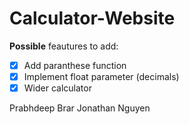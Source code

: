 # Calculator-Website

**Possible** feautures to add:
- [x] Add paranthese function
- [x] Implement float parameter (decimals)
- [x] Wider calculator

Prabhdeep Brar
Jonathan Nguyen
